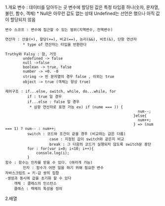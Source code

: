 1.개요
    변수 : 데이터를 담아두는 곳
        변수에 할당된 값은 특정 타입중 하나(숫자, 문자열, 불린, 함수, 객체)
            * Null은 아무런 값도 없는 상태
            Undefined는 선언은 했으나 아직 값이 할당되지 않음

    변수 스코프 : 변수에 접근할 수 있는 범위(지역변수, 전역변수)
    
    연산자 : 산술(+), 할당(+=), 비교(==), 논리(&&), 비트(&), 단항 연산자
            * type of 연산자는 타입을 반환한다

    Truthy와 Falsy : 참, 거짓
            undefined -> false
            null ->false
            boolean -> true, false
            number -> +0. -0
            string -> 빈 문자열의 경우 false , 이외는 true
            object -> true (객체는 항상 true)
    
    제어구조 : if...else, switch, while, do...while, for
              if : true 일 경우
              if...else : false 일 경우
               * 삼항 연산자로 표현 가능 ex) if (nume === )) {
                                                                num--;
                                                              }else{
                                                                num++;
                                                              } => (num === 1) ? num-- : num++;
              switch : 코드와 조건이 같을 경우 (비교하는 값은 다름)
                        case : 지정된 값이 switch와 같은지 비교
                        break : 그 다음의 코드가 실행되지 않도록 switch문 중단
              for : for(var i=0; i<10; i++){
                  console.log(i);
              }
    함수 : 함수는 인자를 받을 수 있다. (여러개 가능)
            인자 : 함수가 어떤 일을 하기 위해 필요한 변수
    자바스크립트 = 키-값 쌍의 집합
    -생성과 동시에 값을 초기화 할 수 있다 
        객체 : 클래스의 인스턴스
        클래스 : 캑체의 특성을 정의



2.배열